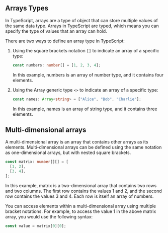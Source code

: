 ## Arrays Types
In TypeScript, arrays are a type of object that can store multiple values of the same data type. Arrays in TypeScript are typed, which means you can specify the type of values that an array can hold.

There are two ways to define an array type in TypeScript:

1. Using the square brackets notation `[]` to indicate an array of a specific type:
    ```ts
    const numbers: number[] = [1, 2, 3, 4];
    ```
   In this example, numbers is an array of number type, and it contains four elements.

2. Using the Array generic type `<>` to indicate an array of a specific type:
    ```ts
    const names: Array<string> = ["Alice", "Bob", "Charlie"];
    ```
   In this example, names is an array of string type, and it contains three elements.

## Multi-dimensional arrays
A multi-dimensional array is an array that contains other arrays as its elements. Multi-dimensional arrays can be defined using the same notation as one-dimensional arrays, but with nested square brackets.

```ts
const matrix: number[][] = [
  [1, 2],
  [3, 4],
];
```

In this example, matrix is a two-dimensional array that contains two rows and two columns. The first row contains the values 1 and 2, and the second row contains the values 3 and 4. Each row is itself an array of numbers.

You can access elements within a multi-dimensional array using multiple bracket notations. For example, to access the value 1 in the above matrix array, you would use the following syntax:

```ts
const value = matrix[0][0];
```